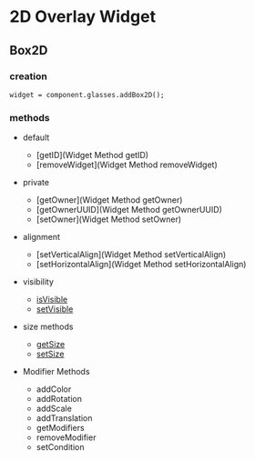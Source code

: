 # 2D Overlay Widget
## Box2D

### creation
`widget = component.glasses.addBox2D();`

### methods
* default
  * [getID](Widget Method getID)
  * [removeWidget](Widget Method removeWidget)
* private
  * [getOwner](Widget Method getOwner)
  * [getOwnerUUID](Widget Method getOwnerUUID)
  * [setOwner](Widget Method setOwner)
* alignment
  * [setVerticalAlign](Widget Method setVerticalAlign)
  * [setHorizontalAlign](Widget Method setHorizontalAlign)
* visibility
  * [isVisible](__getID)
  * [setVisible](__getID)
* size methods
  * [getSize](__getID)
  * [setSize](__getID)
  
* Modifier Methods
  * addColor
  * addRotation
  * addScale
  * addTranslation
  * getModifiers
  * removeModifier
  * setCondition
